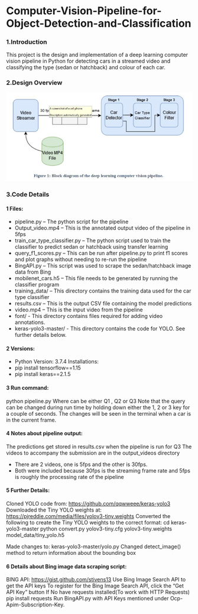 # Computer-Vision-Pipeline-for-Object-Detection-and-Classification

### 1.Introduction 

This project is the design and implementation of a deep learning computer vision pipeline in Python for detecting cars in a streamed video and classifying the type (sedan or hatchback) and colour of each car.

### 2.Design Overview
![alt_text](images/design.JPG)

### 3.Code Details

#### 1	Files:
* pipeline.py – The python script for the pipeline
* Output_video.mp4 – This is the annotated output video of the pipeline in 5fps
* train_car_type_classifier.py – The python script used to train the classifier to predict sedan or hatchback using transfer learning
* query_f1_scores.py – This can be run after pipeline.py to print f1 scores and plot graphs without needing to re-run the pipeline
* BingAPI.py – This script was used to scrape the sedan/hatchback image data from Bing
* mobilenet_cars.h5 – This file needs to be generated by running the classifier program
* training_data/ – This directory contains the training data used for the car type classifier
* results.csv – This is the output CSV file containing the model predictions
* video.mp4 – This is the input video from the pipeline
* font/ - This directory contains files required for adding video annotations.
* keras-yolo3-master/ - This directory contains the code for YOLO. See further details below.
#### 2	Versions:
* Python Version: 3.7.4
Installations:
* pip install tensorflow==1.15
* pip install keras==2.1.5
#### 3	Run command:
python pipeline.py <query>
Where <query> can be either Q1 , Q2 or Q3
Note that the query can be changed during run time by holding down either the 1, 2 or 3 key for a couple of seconds. The changes will be seen in the terminal when a car is in the current frame.
#### 4	Notes about pipeline output:
The predictions get stored in results.csv when the pipeline is run for Q3
The videos to accompany the submission are in the output_videos directory
-	There are 2 videos, one is 5fps and the other is 30fps.
-	Both were included because 30fps is the streaming frame rate and 5fps is roughly the processing rate of the pipeline
#### 5	Further Details:
Cloned YOLO code from: https://github.com/qqwweee/keras-yolo3
Downloaded the Tiny YOLO weights at: https://pjreddie.com/media/files/yolov3-tiny.weights
Converted the following to create the Tiny YOLO weights to the correct format:
cd keras-yolo3-master
python convert.py yolov3-tiny.cfg yolov3-tiny.weights model_data/tiny_yolo.h5
 
Made changes to: keras-yolo3-master/yolo.py
Changed detect_image() method to return information about the bounding box

#### 6	Details about Bing image data scraping script:
BING API: https://gist.github.com/stivens13
Use Bing Image Search API to get the API keys
To register for the Bing Image Search API, click the “Get API Key” button
If No have requests installed(To work with HTTP Requests)
pip install requests
Run BingAPI.py with API Keys mentioned under  Ocp-Apim-Subscription-Key.




